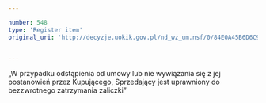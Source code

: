 ```yaml
---

number: 548
type: 'Register item'
original_uri: 'http://decyzje.uokik.gov.pl/nd_wz_um.nsf/0/84E0A45B6D6C9E96C12572DD003295D0?OpenDocument'


---
```


„W przypadku odstąpienia od umowy lub nie wywiązania się z jej postanowień przez Kupującego, Sprzedający jest uprawniony do bezzwrotnego zatrzymania zaliczki”
